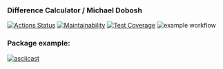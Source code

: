 ### Difference Calculator / Michael Dobosh
[![Actions Status](https://github.com/michaeldobosh/frontend-project-46/workflows/hexlet-check/badge.svg)](https://github.com/michaeldobosh/frontend-project-46/actions)
[![Maintainability](https://api.codeclimate.com/v1/badges/04cbcb90daec74e419f1/maintainability)](https://codeclimate.com/github/michaeldobosh/frontend-project-46/maintainability)
[![Test Coverage](https://api.codeclimate.com/v1/badges/04cbcb90daec74e419f1/test_coverage)](https://codeclimate.com/github/michaeldobosh/frontend-project-46/test_coverage)
![example workflow](https://github.com/michaeldobosh/frontend-project-46/actions/workflows/github-actions-demo.yml/badge.svg)

### Package example:
[![asciicast](https://asciinema.org/a/imIhOFjDsSfJ7IS2kj7azpRHh.svg)](https://asciinema.org/a/imIhOFjDsSfJ7IS2kj7azpRHh)